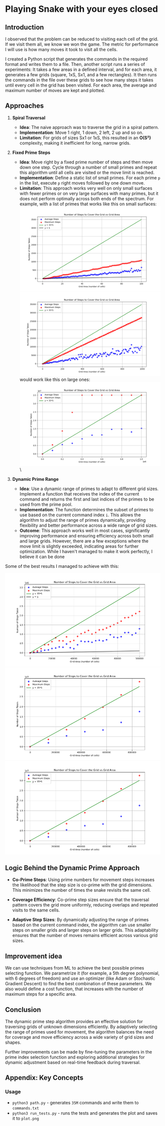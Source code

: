 # Playing Snake with your eyes closed

## Introduction

I observed that the problem can be reduced to visiting each cell of the grid. If we visit them all, we know we won the game. The metric for performance I will use is how many moves it took to visit all the cells.

I created a Python script that generates the commands in the required format and writes them to a file. Then, another script runs a series of experiments: It takes a few areas in a defined interval, and for each area, it generates a few grids (square, 1xS, Sx1, and a few rectangles). It then runs the commands in the file over these grids to see how many steps it takes until every cell in the grid has been visited. For each area, the average and maximum number of moves are kept and plotted.

## Approaches

1. **Spiral Traversal**
   - **Idea**: The naive approach was to traverse the grid in a spiral pattern.
   - **Implementation**: Move 1 right, 1 down, 2 left, 2 up and so on.
   - **Limitation**: For grids of sizes Sx1 or 1xS, this resulted in an **O(S²)** complexity, making it inefficient for long, narrow grids.

2. **Fixed Prime Steps**
   - **Idea**: Move right by a fixed prime number of steps and then move down one step. Cycle through a number of small primes and repeat this algorithm until all cells are visited or the move limit is reached.
   - **Implementation**: Define a static list of small primes. For each prime `p` in the list, execute `p` right moves followed by one down move.
   - **Limitation**: This approach works very well on only small surfaces with fewer primes or on very large surfaces with many primes, but it does not perform optimally across both ends of the spectrum. For example, with a list of primes that works like this on small surfaces:
  ![alt text](image0-100.png)\
  ![alt text](fig1000.png)\
   would work like this on large ones:\
![alt text](good_window5.png)\


3. **Dynamic Prime Range**
   - **Idea**: Use a dynamic range of primes to adapt to different grid sizes. Implement a function that receives the index of the current command and returns the first and last indices of the primes to be used from the prime pool.
   - **Implementation**: The function determines the subset of primes to use based on the current command index `i`. This allows the algorithm to adjust the range of primes dynamically, providing flexibility and better performance across a wide range of grid sizes.
   - **Outcome**: This approach works well in most cases, significantly improving performance and ensuring efficiency across both small and large grids. However, there are a few exceptions where the move limit is slightly exceeded, indicating areas for further optimization. While I haven't managed to make it work perfectly, I believe it can be done
  
Some of the best results I managed to achieve with this:

![alt text](plot_bun.png)
![alt text](<Image 0-1M2.png>)
![alt text](<Image 0-1M2.png>)
  

## Logic Behind the Dynamic Prime Approach

- **Co-Prime Steps**: Using prime numbers for movement steps increases the likelihood that the step size is co-prime with the grid dimensions. This minimizes the number of times the snake revisits the same cell.
  
- **Coverage Efficiency**: Co-prime step sizes ensure that the traversal pattern covers the grid more uniformly, reducing overlaps and repeated visits to the same cells.

- **Adaptive Step Sizes**: By dynamically adjusting the range of primes based on the current command index, the algorithm can use smaller steps on smaller grids and larger steps on larger grids. This adaptability ensures that the number of moves remains efficient across various grid sizes.

## Improvement idea

We can use techniques from ML to achieve the best possible primes selecting function. We parametrize it (for example, a 5th degree polynomial, with 6 degrees of freedom) and use an optimizer (like Adam or Stochastic Gradient Descent) to find the best combination of these parameters. We also would define a cost function, that increases with the number of maximum steps for a specific area.



## Conclusion

The dynamic prime step algorithm provides an effective solution for traversing grids of unknown dimensions efficiently. By adaptively selecting the range of primes used for movement, the algorithm balances the need for coverage and move efficiency across a wide variety of grid sizes and shapes.

Further improvements can be made by fine-tuning the parameters in the prime index selection function and exploring additional strategies for dynamic adjustment based on real-time feedback during traversal.

## Appendix: Key Concepts

### Usage
* `python3 path.py` - generates `35M` commands and write them to `commands.txt`
* `python3 run_tests.py` - runs the tests and generates the plot and saves it to `plot.png`



